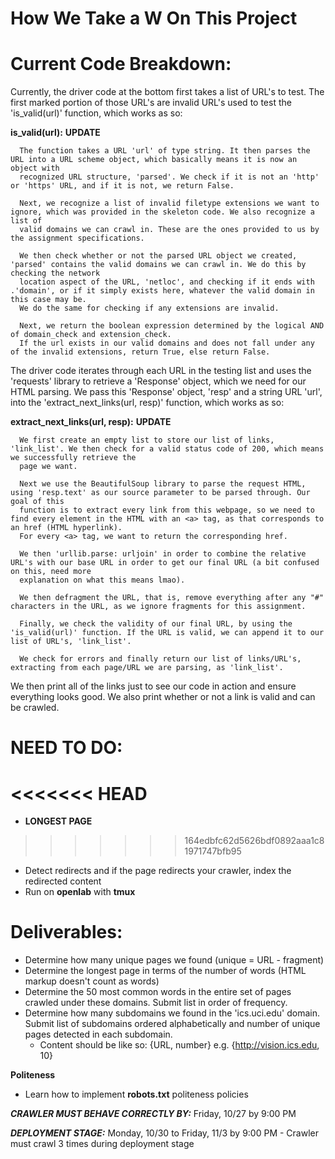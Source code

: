 How We Take a W On This Project
==============
    
# Current Code Breakdown:

  Currently, the driver code at the bottom first takes a list of URL's to test. The first marked portion of those URL's
  are invalid URL's used to test the 'is_valid(url)' function, which works as so:

  **is_valid(url):** **UPDATE**
  
      The function takes a URL 'url' of type string. It then parses the URL into a URL scheme object, which basically means it is now an object with
      recognized URL structure, 'parsed'. We check if it is not an 'http' or 'https' URL, and if it is not, we return False.

      Next, we recognize a list of invalid filetype extensions we want to ignore, which was provided in the skeleton code. We also recognize a list of
      valid domains we can crawl in. These are the ones provided to us by the assignment specifications. 

      We then check whether or not the parsed URL object we created, 'parsed' contains the valid domains we can crawl in. We do this by checking the network
      location aspect of the URL, 'netloc', and checking if it ends with .'domain', or if it simply exists here, whatever the valid domain in this case may be.
      We do the same for checking if any extensions are invalid.

      Next, we return the boolean expression determined by the logical AND of domain_check and extension_check. 
      If the url exists in our valid domains and does not fall under any of the invalid extensions, return True, else return False.
   
  The driver code iterates through each URL in the testing list and uses the 'requests' library to retrieve a 'Response' object, which we need for our HTML parsing.
  We pass this 'Response' object, 'resp' and a string URL 'url', into the 'extract_next_links(url, resp)' function, which works as so:

  **extract_next_links(url, resp):** **UPDATE**
  
      We first create an empty list to store our list of links, 'link_list'. We then check for a valid status code of 200, which means we successfully retrieve the
      page we want. 
      
      Next we use the BeautifulSoup library to parse the request HTML, using 'resp.text' as our source parameter to be parsed through. Our goal of this
      function is to extract every link from this webpage, so we need to find every element in the HTML with an <a> tag, as that corresponds to an href (HTML hyperlink).
      For every <a> tag, we want to return the corresponding href. 
      
      We then 'urllib.parse: urljoin' in order to combine the relative URL's with our base URL in order to get our final URL (a bit confused on this, need more 
      explanation on what this means lmao). 

      We then defragment the URL, that is, remove everything after any "#" characters in the URL, as we ignore fragments for this assignment.

      Finally, we check the validity of our final URL, by using the 'is_valid(url)' function. If the URL is valid, we can append it to our list of URL's, 'link_list'.

      We check for errors and finally return our list of links/URL's, extracting from each page/URL we are parsing, as 'link_list'.

  We then print all of the links just to see our code in action and ensure everything looks good.
  We also print whether or not a link is valid and can be crawled.

  # NEED TO DO:
<<<<<<< HEAD
=======
  
  -  **LONGEST PAGE**
>>>>>>> 164edbfc62d5626bdf0892aaa1c81971747bfb95
  - Detect redirects and if the page redirects your crawler, index the redirected content
  - Run on **openlab** with **tmux**


 # Deliverables:
 
  - Determine how many unique pages we found (unique = URL - fragment)
  - Determine the longest page in terms of the number of words (HTML markup doesn't count as words)
  - Determine the 50 most common words in the entire set of pages crawled under these domains. Submit list in order of frequency.
  - Determine how many subdomains we found in the 'ics.uci.edu' domain. Submit list of subdomains ordered alphabetically and number of unique pages detected in each subdomain. 
      - Content should be like so: {URL, number} e.g. {http://vision.ics.edu, 10}
  
  **Politeness**      
  - Learn how to implement **robots.txt** politeness policies
  
  ***CRAWLER MUST BEHAVE CORRECTLY BY:*** Friday, 10/27 by 9:00 PM
  
  ***DEPLOYMENT STAGE:*** Monday, 10/30 to Friday, 11/3 by 9:00 PM
      - Crawler must crawl 3 times during deployment stage
